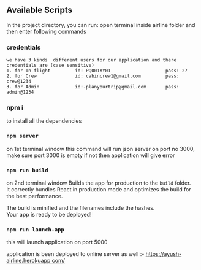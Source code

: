 
## Available Scripts

In the project directory, you can run:
open terminal inside airline folder and then enter following commands

### credentials 
    we have 3 kinds  different users for our application and there credentials are (case sensitive)
    1. for In-flight         id: PQ001XY01                    pass: 27
    2. for Crew              id: cabincrew1@gmail.com         pass: crew@1234
    3. for Admin             id:-planyourtrip@gmail.com       pass: admin@1234

### npm i 
to install all the dependencies

### `npm server`
on 1st terminal window 
this command will run json server on port no 3000,<br />
make sure port 3000 is empty if not then application will give error

### `npm run build`
on 2nd terminal window
Builds the app for production to the `build` folder.<br />
It correctly bundles React in production mode and optimizes the build for the best performance.

The build is minified and the filenames include the hashes.<br />
Your app is ready to be deployed!

### `npm run launch-app`
this will launch application on port 5000


application is been deployed to online server as well :- https://ayush-airline.herokuapp.com/
